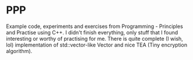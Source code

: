 # PPP
Example code, experiments and exercises from Programming - Principles and Practise using C++. I didn't finish everything, only stuff that I found interesting or worthy of practising for me. 
There is quite complete (I wish, lol) implementation of std::vector-like Vector and nice TEA (Tiny encryption algorithm).
